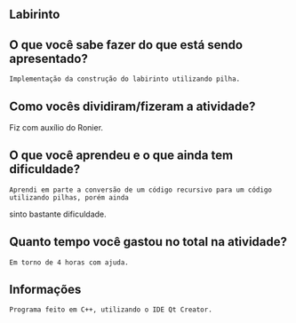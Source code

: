 ## Labirinto
## O que você sabe fazer do que está sendo apresentado?   
	Implementação da construção do labirinto utilizando pilha.

## Como vocês dividiram/fizeram a atividade?   
  Fiz com auxílio do Ronier. 
  
## O que você aprendeu e o que ainda tem dificuldade?  
	Aprendi em parte a conversão de um código recursivo para um código utilizando pilhas, porém ainda 
  sinto bastante dificuldade.
  
## Quanto tempo você gastou no total na atividade?
	Em torno de 4 horas com ajuda.

## Informações
	Programa feito em C++, utilizando o IDE Qt Creator.

